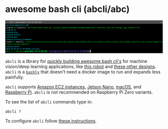 # awesome bash cli (abcli/abc)

![image](./assets/marquee.png)

`abcli` is a library for [quickly building awesome bash cli's](https://github.com/kamangir/blue-plugin) for machine vision/deep learning applications, like [this robot](https://github.com/kamangir/blue-rvr) and [these other designs](https://github.com/kamangir/blue-bracket). `abcli` is a [`bashly`](https://github.com/DannyBen/bashly) that doesn't need a docker image to run and expands less painfully.

`abcli` supports [Amazon EC2 instances](https://github.com/kamangir/awesome-bash-cli/wiki/ec2), [Jetson Nano](https://github.com/kamangir/awesome-bash-cli/wiki/Jetson-Nano), [macOS](https://github.com/kamangir/awesome-bash-cli/wiki/macOS), and  [Raspberry Pi](https://github.com/kamangir/awesome-bash-cli/wiki/Raspberry-Pi). `abcli` is not recommended on Raspberry Pi Zero variants.

To see the list of `abcli` commands type in:

```
abcli ?
```

To configure `abcli` follow [these instructions](./bash/bootstrap/config/README.md).
